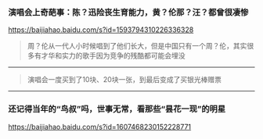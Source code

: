 ### 演唱会上奇葩事：陈？迅险丧生育能力，黄？伦那？汪？都曾很凄惨
https://baijiahao.baidu.com/s?id=1593794310226336328
>周？伦从一代人小时候唱到了他们长大，但是中国只有一个周？伦，其实很多有才华和实力的歌手因为竞争的残酷都可能会埋没
---
>演唱会一度买到了10块、20块一张，到最后变成了买银光棒赠票
---
### 还记得当年的“鸟叔”吗，世事无常，看那些“昙花一现”的明星
https://baijiahao.baidu.com/s?id=1607468230152228771
